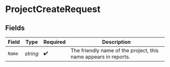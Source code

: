 # ProjectCreateRequest


## Fields

| Field                                                           | Type                                                            | Required                                                        | Description                                                     |
| --------------------------------------------------------------- | --------------------------------------------------------------- | --------------------------------------------------------------- | --------------------------------------------------------------- |
| `Name`                                                          | *string*                                                        | :heavy_check_mark:                                              | The friendly name of the project, this name appears in reports. |